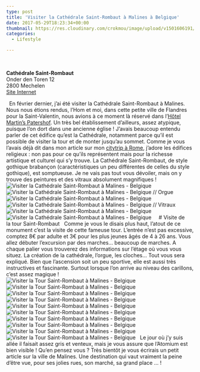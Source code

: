 ```yaml
---
type: post
title: 'Visiter la Cathédrale Saint-Rombaut à Malines à Belgique'
date: 2017-05-29T18:23:34+00:00
thumbnail: https://res.cloudinary.com/crokmou/image/upload/v1501606191/tour-saint-rombaut-malines-mechelen-flandres-belgique-crokmou-blog-cuisine-voyage-1-160x107_rubsgy.jpg
categories: 
  - Lifestyle

---
```


 

**Cathédrale Saint-Rombaut**  
Onder den Toren 12  
2800 Mechelen  
[Site Internet](https://toerisme.mechelen.be/montez-au-sommet-de-la-tour-saint-rombaut)

  En février dernier, j’ai été visiter la Cathédrale Saint-Rombaut à Malines. Nous nous étions rendus, l’Hom et moi, dans cette petite ville de Flandres pour la Saint-Valentin, nous avions à ce moment là réservé dans l’[Hôtel Martin’s Patershof](http://www.crokmou.com/2017/03/dormir-eglise-hotel-martins-patershof-a-malines-belgique). Un très bel établissement d’ailleurs, assez atypique, puisque l’on dort dans une ancienne église ! J’avais beaucoup entendu parler de cet édifice qu’est la Cathédrale, notamment parce qu’il est possible de visiter la tour et de monter jusqu’au sommet. Comme je vous l’avais déjà dit dans mon article sur mon [citytrip à Rome](https://www.crokmou.com/2017/01/citytrip-a-rome-italie), j’adore les édifices religieux : non pas pour ce qu’ils représentent mais pour la richesse artistique et culturel qui s’y trouve. La Cathédrale Saint-Rombaut, de style gothique brabançon (caractéristiques un peu différentes de celles du style gothique), est somptueuse. Je ne vais pas tout vous dévoiler, mais on y trouve des peintures et des vitraux absolument magnifiques !   ![Visiter la Cathédrale Saint-Rombaut à Malines - Belgique](https://res.cloudinary.com/crokmou/image/upload/v1501606174/tour-saint-rombaut-malines-mechelen-flandres-belgique-crokmou-blog-cuisine-voyage-1-1_ypkasp.jpg "Visiter la Cathédrale Saint-Rombaut à Malines - Belgique") ![Visiter la Cathédrale Saint-Rombaut à Malines - Belgique // Orgue](https://res.cloudinary.com/crokmou/image/upload/v1501606171/tour-saint-rombaut-malines-mechelen-flandres-belgique-crokmou-blog-cuisine-voyage-1-2_dcgxz4.jpg "Visiter la Cathédrale Saint-Rombaut à Malines - Belgique // Orgue") ![Visiter la Cathédrale Saint-Rombaut à Malines - Belgique ](https://res.cloudinary.com/crokmou/image/upload/v1501606181/tour-saint-rombaut-malines-mechelen-flandres-belgique-crokmou-blog-cuisine-voyage-1-3_biyfdz.jpg "Visiter la Cathédrale Saint-Rombaut à Malines - Belgique") ![Visiter la Cathédrale Saint-Rombaut à Malines - Belgique // Vitraux](https://res.cloudinary.com/crokmou/image/upload/v1501606192/tour-saint-rombaut-malines-mechelen-flandres-belgique-crokmou-blog-cuisine-voyage-1-5_y9dyiw.jpg "Visiter la Cathédrale Saint-Rombaut à Malines - Belgique // Vitraux") ![Visiter la Cathédrale Saint-Rombaut à Malines - Belgique ](https://res.cloudinary.com/crokmou/image/upload/v1501606176/tour-saint-rombaut-malines-mechelen-flandres-belgique-crokmou-blog-cuisine-voyage-1-4_iyl29m.jpg "Visiter la Cathédrale Saint-Rombaut à Malines - Belgique ")![Visiter la Cathédrale Saint-Rombaut à Malines - Belgique](https://res.cloudinary.com/crokmou/image/upload/v1501606175/tour-saint-rombaut-malines-mechelen-flandres-belgique-crokmou-blog-cuisine-voyage-1-6_jqu7op.jpg "Visiter la Cathédrale Saint-Rombaut à Malines - Belgique")     # Visite de la tour Saint-Rombaut   Comme je vous le disais plus haut, l’atout de ce monument c’est la visite de cette fameuse tour. L’entrée n’est pas excessive, comptez 8€ par adulte et 3€ pour les plus jeunes âgés de 4 à 26 ans. Vous allez débuter l’excursion par des marches… beaucoup de marches. A chaque palier vous trouverez des informations sur l’étage où vous vous situez. La création de la cathédrale, l’orgue, les cloches… Tout vous sera expliqué. Bien que l’ascension soit un peu sportive, elle est aussi très instructives et fascinante. Surtout lorsque l’on arrive au niveau des carillons, c’est assez magique !     ![Visiter la Tour Saint-Rombaut à Malines - Belgique](https://res.cloudinary.com/crokmou/image/upload/v1501606190/tour-saint-rombaut-malines-mechelen-flandres-belgique-crokmou-blog-cuisine-voyage-1-7_fu1fik.jpg "Visiter la Tour Saint-Rombaut à Malines - Belgique") ![Visiter la Tour Saint-Rombaut à Malines - Belgique](https://res.cloudinary.com/crokmou/image/upload/v1501606182/tour-saint-rombaut-malines-mechelen-flandres-belgique-crokmou-blog-cuisine-voyage-1-8_nfsr7k.jpg "Visiter la Tour Saint-Rombaut à Malines - Belgique") ![Visiter la Tour Saint-Rombaut à Malines - Belgique](https://res.cloudinary.com/crokmou/image/upload/v1501606178/tour-saint-rombaut-malines-mechelen-flandres-belgique-crokmou-blog-cuisine-voyage-1-9_fdnnq8.jpg "Visiter la Tour Saint-Rombaut à Malines - Belgique") ![Visiter la Tour Saint-Rombaut à Malines - Belgique](https://res.cloudinary.com/crokmou/image/upload/v1501606191/tour-saint-rombaut-malines-mechelen-flandres-belgique-crokmou-blog-cuisine-voyage-1-10_soffev.jpg "Visiter la Tour Saint-Rombaut à Malines - Belgique") ![Visiter la Tour Saint-Rombaut à Malines - Belgique](https://res.cloudinary.com/crokmou/image/upload/v1501606189/tour-saint-rombaut-malines-mechelen-flandres-belgique-crokmou-blog-cuisine-voyage-1-12_h1mrvc.jpg "Visiter la Tour Saint-Rombaut à Malines - Belgique") ![Visiter la Tour Saint-Rombaut à Malines - Belgique](https://res.cloudinary.com/crokmou/image/upload/v1501606184/tour-saint-rombaut-malines-mechelen-flandres-belgique-crokmou-blog-cuisine-voyage-1-11_uk2m8d.jpg "Visiter la Tour Saint-Rombaut à Malines - Belgique") ![Visiter la Tour Saint-Rombaut à Malines - Belgique](https://res.cloudinary.com/crokmou/image/upload/v1501606189/tour-saint-rombaut-malines-mechelen-flandres-belgique-crokmou-blog-cuisine-voyage-1-13_qdr4qp.jpg "Visiter la Tour Saint-Rombaut à Malines - Belgique") ![Visiter la Tour Saint-Rombaut à Malines - Belgique](https://res.cloudinary.com/crokmou/image/upload/v1501606189/tour-saint-rombaut-malines-mechelen-flandres-belgique-crokmou-blog-cuisine-voyage-1-14_vquftl.jpg "Visiter la Tour Saint-Rombaut à Malines - Belgique") ![Visiter la Tour Saint-Rombaut à Malines - Belgique](https://res.cloudinary.com/crokmou/image/upload/v1501606192/tour-saint-rombaut-malines-mechelen-flandres-belgique-crokmou-blog-cuisine-voyage-1-16_we2dwp.jpg "Visiter la Tour Saint-Rombaut à Malines - Belgique")![Visiter la Tour Saint-Rombaut à Malines - Belgique](https://res.cloudinary.com/crokmou/image/upload/v1501606191/tour-saint-rombaut-malines-mechelen-flandres-belgique-crokmou-blog-cuisine-voyage-1-15_nq9zmu.jpg "Visiter la Tour Saint-Rombaut à Malines - Belgique")   Le jour où j’y suis allée il faisait assez gris et venteux, mais je vous assure que l’Atomium est bien visible ! Qu’en pensez vous ? Très bientôt je vous écrirais un petit article sur la ville de Malines. Une destination qui vaut vraiment la peine d’être vue, pour ses jolies rues, son marché, sa grand place … !